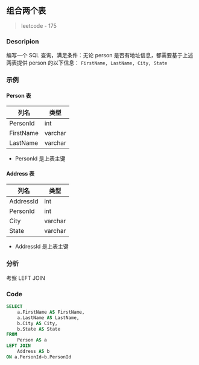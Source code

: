 ## 组合两个表
> leetcode - 175

### Descripion
编写一个 SQL 查询，满足条件：无论 person 是否有地址信息，都需要基于上述两表提供 person 的以下信息：
`FirstName, LastName, City, State`

### 示例
#### Person 表
| 列名         | 类型     |
|-------------|---------|
| PersonId    | int     |
| FirstName   | varchar |
| LastName    | varchar |
* PersonId 是上表主键

#### Address 表
| 列名         | 类型     |
|-------------|---------|
| AddressId   | int     |
| PersonId    | int     |
| City        | varchar |
| State       | varchar |
* AddressId 是上表主键

### 分析
考察 LEFT JOIN

### Code
```sql
SELECT 
    a.FirstName AS FirstName, 
    a.LastName AS LastName,
    b.City AS City,
    b.State AS State
FROM
    Person AS a
LEFT JOIN
    Address AS b
ON a.PersonId=b.PersonId
    
```